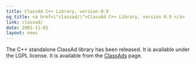 ```yaml
---
title: ClassAd C++ Library, version 0.9 
og_title: <a href=\"classad/\">ClassAd C++ Library, version 0.9 </a>
link: classad/
date: 2001-11-01
layout: news
---
```


The C++ standalone ClassAd library has been released. It is available under the LGPL license. It is available from the <a href="classad/"> ClassAds</a> page.
